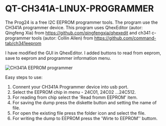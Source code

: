 # QT-CH341A-LINUX-PROGRAMMER
The Prog24 is a free I2C EEPROM programmer tools. The program use the CH341A programmer device.
This program uses QhexEditor (autor: Qingfeng Xia) from https://github.com/qingfengxia/qhexedit
and ch341 c-programmer tools  (autor: Collin Allen) from https://github.com/command-tab/ch341eeprom

I have modified the GUI in QhexEditor. I added buttons to read from eeprom, save to eeprom and programmer information menu.

![CH341A EEPROM programmer](https://github.com/bigbigmdm/QT-CH341A-LINUX-PROGRAMMER/raw/main/screenshot/prog24_screen.png)
 
 Easy steps to use:
 1. Connent your CH341A Programmer device into usb port.
2. Select the EEPROM chip in menu - 24C01, 24C02 ...24C512.
3. For reading from chip select the 'Read fromm EEPROM' item.
4. For saving the dump press the diskette button and setting the name of file.
5. For open the existing file press the folder icon and select the file.
6. For writing the dump to EEPROM press the 'Wirte to EEPROM'' buttom.
